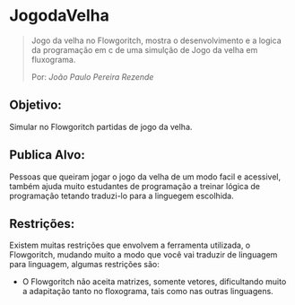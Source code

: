 # JogodaVelha
>Jogo da velha no Flowgoritch, mostra o desenvolvimento e a logica da programação em c de uma simulção de Jogo da velha em fluxograma.
>
>Por: _*João Paulo Pereira Rezende*_

## Objetivo:
Simular no Flowgoritch partidas de jogo da velha.

## Publica Alvo:
Pessoas que queiram jogar o jogo da velha de um modo facil e acessivel, também ajuda muito estudantes de programação a treinar lógica
de programação tetando traduzi-lo para a linguegem escolhida.

## Restrições:
Existem muitas restrições que envolvem a ferramenta utilizada, o Flowgoritch, mudando muito a modo que você vai traduzir de linguagem
para linguagem, algumas restrições são:

* O Flowgoritch não aceita matrizes, somente vetores, dificultando muito a adapitação tanto no floxograma, tais como nas outras linguagens.

  
